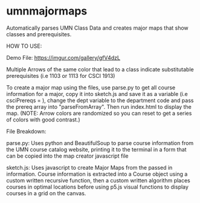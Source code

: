 # umnmajormaps
Automatically parses UMN Class Data and creates major maps that show classes and prerequisites.

HOW TO USE:

Demo File: https://imgur.com/gallery/gfV4dzL

Multiple Arrows of the same color that lead to a class indicate substitutable prerequisites (i.e 1103 or 1113 for CSCI 1913)

To create a major map using the files, use parse.py to get all course information for a major, copy it into sketch.js and save it as a variable (i.e csciPrereqs = ), change the dept variable to the department code and pass the prereq array into "parseFromArray". Then run index.html to display the map. (NOTE: Arrow colors are randomized so you can reset to get a series of colors with good contrast.)

File Breakdown:

parse.py: Uses python and BeautifulSoup to parse course information from the UMN course catalog website, printing it to the terminal in a form that can be copied into the map creator javascript file

sketch.js: Uses javascript to create Major Maps from the passed in information. Course information is extracted into a Course object using a custom written recursive function, then a custom written algorithm places courses in optimal locations before using p5.js visual functions to display courses in a grid on the canvas. 
